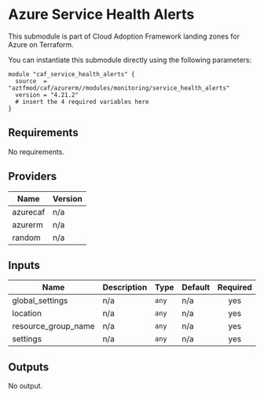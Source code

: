 # Azure Service Health Alerts

This submodule is part of Cloud Adoption Framework landing zones for Azure on Terraform.

You can instantiate this submodule directly using the following parameters:

```
module "caf_service_health_alerts" {
  source  = "aztfmod/caf/azurerm//modules/monitoring/service_health_alerts"
  version = "4.21.2"
  # insert the 4 required variables here
}
```

<!-- BEGINNING OF PRE-COMMIT-TERRAFORM DOCS HOOK -->
## Requirements

No requirements.

## Providers

| Name | Version |
|------|---------|
| azurecaf | n/a |
| azurerm | n/a |
| random | n/a |

## Inputs

| Name | Description | Type | Default | Required |
|------|-------------|------|---------|:--------:|
| global\_settings | n/a | `any` | n/a | yes |
| location | n/a | `any` | n/a | yes |
| resource\_group\_name | n/a | `any` | n/a | yes |
| settings | n/a | `any` | n/a | yes |

## Outputs

No output.

<!-- END OF PRE-COMMIT-TERRAFORM DOCS HOOK -->